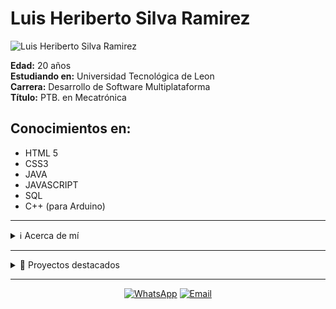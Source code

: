 # Luis Heriberto Silva Ramirez

![Luis Heriberto Silva Ramirez](https://scontent.fntr10-1.fna.fbcdn.net/v/t39.30808-6/300268032_394250789483124_3309191495934087042_n.jpg?_nc_cat=102&ccb=1-7&_nc_sid=5f2048&_nc_ohc=asuBdHgqpEcAX8fnhT5&_nc_ht=scontent.fntr10-1.fna&oh=00_AfDvtQyOJTy-wI1FWT0jL5PqNxM3CRwLq99OeO8uLCf3gA&oe=660BB204)

**Edad:** 20 años  
**Estudiando en:** Universidad Tecnológica de Leon  
**Carrera:** Desarrollo de Software Multiplataforma  
**Título:** PTB. en Mecatrónica  

## Conocimientos en:

- HTML 5
- CSS3
- JAVA
- JAVASCRIPT
- SQL
- C++ (para Arduino)

---

<details>
  <summary>ℹ️ Acerca de mí</summary>
  
  Soy un estudiante apasionado por la tecnología y el desarrollo de software. Me interesa especialmente el desarrollo multiplataforma y tengo experiencia en los lenguajes mencionados anteriormente.
</details>

---

<details>
  <summary>🚀 Proyectos destacados</summary>
  
  - **SICEFA:** [https://github.com/Heribertors20/SICEFA.git](https://github.com/Heribertors20/SICEFA.git)
</details>

---

<div align="center">
  <a href="https://api.whatsapp.com/send?phone=4774792512" target="_blank"><img src="https://img.shields.io/badge/-WhatsApp-green?style=for-the-badge&logo=whatsapp&logoColor=white" alt="WhatsApp"></a>
  <a href="mailto:78804@alumnos.utleon.edu.mx"><img src="https://img.shields.io/badge/-Email-red?style=for-the-badge&logo=microsoft-outlook&logoColor=white" alt="Email"></a>
</div>
